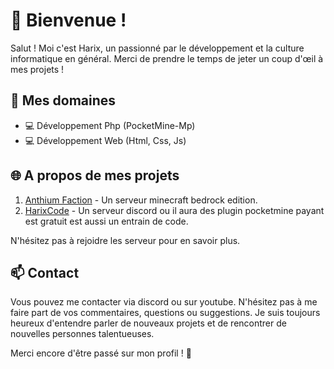# 👋 Bienvenue !
Salut ! Moi c'est Harix, un passionné par le développement et la culture informatique en général. Merci de prendre le temps de jeter un coup d'œil à mes projets !

## 🚀 Mes domaines

- 💻 Développement Php (PocketMine-Mp)
- 💻 Développement Web (Html, Css, Js)

## 🌐 A propos de mes projets
1. [Anthium Faction](https://discord.gg/GKxXMGecC2) - Un serveur minecraft bedrock edition.
2. [HarixCode](https://discord.gg/myfEbF67D2) - Un serveur discord ou il aura des plugin pocketmine payant est gratuit est aussi un entrain de code.

N'hésitez pas à rejoidre les serveur pour en savoir plus.

 ## 📫 Contact
Vous pouvez me contacter via discord ou sur youtube. N'hésitez pas à me faire part de vos commentaires, questions ou suggestions. Je suis toujours heureux d'entendre parler de nouveaux projets et de rencontrer de nouvelles personnes talentueuses.

Merci encore d'être passé sur mon profil ! 🙌
